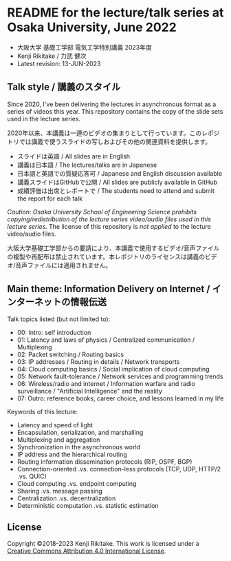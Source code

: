 # README for the lecture/talk series at Osaka University, June 2022

* 大阪大学 基礎工学部 電気工学特別講義 2023年度
* Kenji Rikitake / 力武 健次
* Latest revision: 13-JUN-2023

## Talk style / 講義のスタイル

Since 2020, I've been delivering the lectures in asynchronous format as a series of videos this year. This repository contains the copy of the slide sets used in the lecture series.

2020年以来、本講義は一連のビデオの集まりとして行っています。このレポジトリでは講義で使うスライドの写しおよびその他の関連資料を提供します。

* スライドは英語 / All slides are in English
* 講義は日本語 / The lectures/talks are in Japanese
* 日本語と英語での質疑応答可 / Japanese and English discussion available
* 講義スライドはGitHubで公開 / All slides are publicly available in GitHub
* 成績評価は出席とレポートで / The students need to attend and submit the report for each talk

*Caution: Osaka University School of Engineering Science prohibits copying/redistribution of the lecture series video/audio files used in this lecture series.* The license of this repository is *not applied* to the lecture video/audio files.

大阪大学基礎工学部からの要請により、本講義で使用するビデオ/音声ファイルの複製や再配布は禁止されています。本レポジトリのライセンスは講義のビデオ/音声ファイルには適用されません。

## Main theme: Information Delivery on Internet / インターネットの情報伝送

Talk topics listed (but not limited to):

* 00: Intro: self introduction
* 01: Latency and laws of physics / Centralized communication / Multiplexing
* 02: Packet switching / Routing basics
* 03: IP addresses / Routing in details / Network transports
* 04: Cloud computing basics / Social implication of cloud computing
* 05: Network fault-tolerance / Network services and programming trends
* 06: Wireless/radio and internet / Information warfare and radio surveillance / "Artificial Intelligence" and the reality
* 07: Outro: reference books, career choice, and lessons learned in my life

Keywords of this lecture:

* Latency and speed of light
* Encapsulation, serialization, and marshalling
* Multiplexing and aggregation
* Synchronization in the asynchronous world
* IP address and the hierarchical routing
* Routing information dissemination protocols (RIP, OSPF, BGP)
* Connection-oriented .vs. connection-less protocols (TCP, UDP, HTTP/2 .vs. QUIC)
* Cloud computing .vs. endpoint computing
* Sharing .vs. message passing
* Centralization .vs. decentralization
* Deterministic computation .vs. statistic estimation

## License

Copyright ©2018-2023 Kenji Rikitake.
This work is licensed under a [Creative Commons Attribution 4.0 International License](https://creativecommons.org/licenses/by/4.0/).
